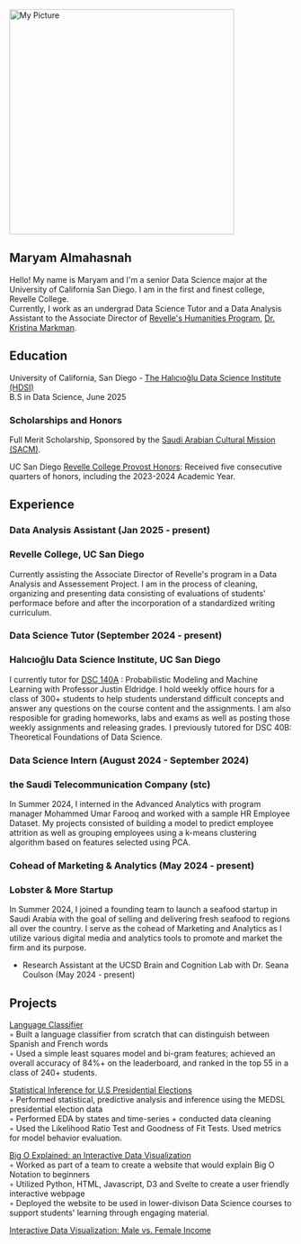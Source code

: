 <img src="my-photo.jpg" alt="My Picture" style="width:400px;">

## Maryam Almahasnah  
Hello! My name is Maryam and I'm a senior Data Science major at the University of California San Diego. I am in the first and finest college, Revelle College.  
Currently, I work as an undergrad Data Science Tutor and a Data Analysis Assistant to the Associate Director of [Revelle's Humanities Program](https://revelle.ucsd.edu/humanities/), [Dr. Kristina Markman](https://www.kristinamarkman.com/).

## Education

University of California, San Diego - [The Halıcıoğlu Data Science Institute \(HDSI\)](https://datascience.ucsd.edu/)   
B.S in Data Science, June 2025

### Scholarships and Honors
Full Merit Scholarship, Sponsored by the [Saudi Arabian Cultural Mission \(SACM\)](https://www.sacm.org/).

UC San Diego [Revelle College Provost Honors](https://revelle.ucsd.edu/academics/honors-opportunities/honors-programs.html#Provost-Honors): Received five consecutive quarters of honors, including the 2023-2024 Academic Year.

## Experience

### Data Analysis Assistant                                (Jan 2025 - present)
### Revelle College, UC San Diego  
Currently assisting the Associate Director of Revelle's program in a Data Analysis and Assessement Project. I am in the process of cleaning, organizing and presenting data consisting of evaluations of students' performace before and after the incorporation of a standardized writing curriculum.  


### Data Science Tutor (September 2024 - present)
### Halıcıoğlu Data Science Institute, UC San Diego  
I currently tutor for [DSC 140A](https://dsc140a.com/) : Probabilistic Modeling and Machine Learning with Professor Justin Eldridge. I hold weekly office hours for a class of 300+ students to help students understand difficult concepts and answer any questions on the course content and the assignments. I am also resposible for grading homeworks, labs and exams as well as posting those weekly assignments and releasing grades. I previously tutored for DSC 40B: Theoretical Foundations of Data Science.  

### Data Science Intern (August 2024 - September 2024)
### the Saudi Telecommunication Company (stc)  
In Summer 2024, I interned in the Advanced Analytics with program manager Mohammed Umar Farooq and worked with a sample HR Employee Dataset. My projects consisted of building a model to predict employee attrition as well as grouping employees using a k-means clustering algorithm based on features selected using PCA.  

### Cohead of Marketing & Analytics (May 2024 - present)
### Lobster & More Startup  
In Summer 2024, I joined a founding team to launch a seafood startup in Saudi Arabia with the goal of selling and delivering fresh seafood to regions all over the country. I serve as the cohead of Marketing and Analytics as I utilize various digital media and analytics tools to promote and market the firm and its purpose.  

- Research Assistant at the UCSD Brain and Cognition Lab with Dr. Seana Coulson (May 2024 - present)

## Projects

[Language Classifier](https://github.com/malmahasnah/languageclassifier/tree/main)  
◦ Built a language classifier from scratch that can distinguish between Spanish and French words  
◦ Used a simple least squares model and bi-gram features; achieved an overall accuracy of 84%+ on the leaderboard, and ranked in the top 55 in a class of 240+ students.

[Statistical Inference for U.S Presidential Elections](https://drive.google.com/file/d/1a_mYZfBEWegIAoxEsaN7nwPrcoLW0QKu/view)  
◦ Performed statistical, predictive analysis and inference using the MEDSL presidential election data  
◦ Performed EDA by states and time-series + conducted data cleaning  
◦ Used the Likelihood Ratio Test and Goodness of Fit Tests. Used metrics for model behavior evaluation.

[Big O Explained: an Interactive Data Visualization](https://anmarkova2223.github.io/big-o-scrolly/)  
◦ Worked as part of a team to create a website that would explain Big O Notation to beginners  
◦ Utilized Python, HTML, Javascript, D3 and Svelte to create a user friendly interactive webpage  
◦ Deployed the website to be used in lower-divison Data Science courses to support students' learning through engaging material.

[Interactive Data Visualization: Male vs. Female Income](https://zoeludena.github.io/dsc106-Interactive-Income/)  




